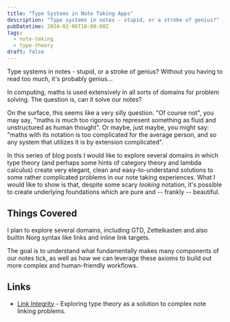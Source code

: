 ```yaml
---
title: "Type Systems in Note Taking Apps"
description: "Type systems in notes - stupid, or a stroke of genius?"
pubDatetime: 2024-02-06T18:00:00Z
tags:
  - note-taking
  - type-theory
draft: false
---
```


Type systems in notes - stupid, or a stroke of genius?
Without you having to read too much, it's probably genius...

In computing, maths is used extensively in all sorts of domains for problem solving.
The question is, can it solve our notes?

On the surface, this seems like a very silly question. "Of course not", you may say,
"maths is much too rigorous to represent something as fluid and unstructured as human
thought". Or maybe, just maybe, you might say: "maths with its notation is too complicated
for the average person, and so any system that utilizes it is by extension complicated".

In this series of blog posts I would like to explore several domains in which type theory
(and perhaps some hints of category theory and lambda calculus) create very elegant, clean
and easy-to-understand solutions to some rather complicated problems in our note taking
experiences. What I would like to show is that, despite some scary _looking_ notation,
it's possible to create underlying foundations which are pure and -- frankly -- beautiful.

## Things Covered

I plan to explore several domains, including GTD, Zettelkasten and also builtin Norg
syntax like links and inline link targets.

The goal is to understand what fundamentally makes many components of our notes tick,
as well as how we can leverage these axioms to build out more complex and human-friendly
workflows.

## Links

- [Link Integrity](/posts/links) - Exploring type theory as a solution to complex
  note linking problems.
